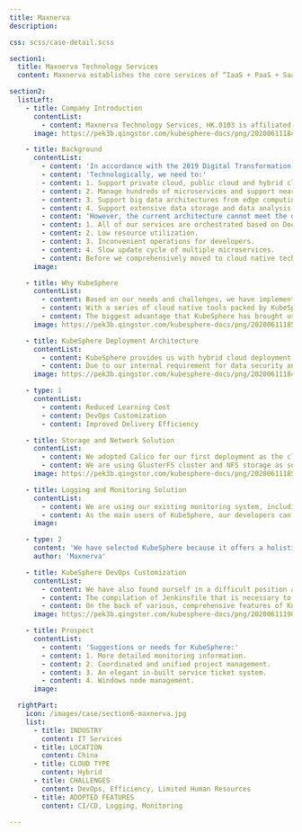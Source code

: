 ```yaml
---
title: Maxnerva
description:

css: scss/case-detail.scss

section1:
  title: Maxnerva Technology Services
  content: Maxnerva establishes the core services of “IaaS + PaaS + SaaS” to promote “Smart Manufacturing”, “Smart City”, and “Operation and Maintenance Services”. With technology services at our core, we strive to provide excellent IT services and solutions. We are also fully committed to promoting the development of IoT and Made in China 2025.

section2:
  listLeft:
    - title: Company Introduction
      contentList:
        - content: Maxnerva Technology Services, HK.0103 is affiliated and invested by Foxconn Technology Group, who is rated by Fortune Magazine as one of the 500 strongest corporations. With 20 years of IT experience in the 3C industry (Cloud, Mobile, IoT, Big Data, Intelligent, Network + Robot), Maxnerva Technology Services successfully incorporates Foxconn’s industrialization and information development with innovative technology to create an experienced and professional team.
      image: https://pek3b.qingstor.com/kubesphere-docs/png/20200611184404.png

    - title: Background
      contentList:
        - content: 'In accordance with the 2019 Digital Transformation Strategy of Foxconn (Made in China 2025, Industry 4.0), our operation team is faced with the following challenges:'
        - content: 'Technologically, we need to:'
        - content: 1. Support private cloud, public cloud and hybrid cloud.
        - content: 2. Manage hundreds of microservices and support nearly 700 old SLA services.
        - content: 3. Support big data architectures from edge computing to data analysis.
        - content: 4. Support extensive data storage and data analysis.
        - content: 'However, the current architecture cannot meet the demands above with existing issues listed below:'
        - content: 1. All of our services are orchestrated based on Docker Compose. With serious single node failures, we cannot guarantee the high availability of our services.
        - content: 2. Low resource utilization.
        - content: 3. Inconvenient operations for developers.
        - content: 4. Slow update cycle of multiple microservices.
        - content: Before we comprehensively moved to cloud native technology stacks, all of our services were based on Docker and Docker Compose with different services deployed on different hosts or clusters. In order to meet the demands and solve existing issues, we have selected Kubernetes, Prometheus and in-built cloud native tools of KubeSphere to face the challenge. The greatest benefit that these tools can offer is that we can provide our clients with a digital transformation strategy in manufacturing that features low cost and high efficiency.
      image:

    - title: Why KubeSphere
      contentList:
        - content: Based on our needs and challenges, we have implemented POC for different solutions, including Rancher, BlueKing and native Kubernetes. Ultimately, KubeSphere, an open source container platform, stands out to be our preferred choice. We have selected KubeSphere because it offers a holistic end-to-end delivery chain. It enables us to deploy Kubernetes clusters in the new environment in the most convenient way. Furthermore, it provides seamless integration with our internal system environment.
        - content: With a series of cloud native tools packed by KubeSphere, we are able to deploy new services within minutes and upgrade our business system within seconds. Developers only need to push their code, which will be automatically released to the production environment within about 10 minutes. As a result, our resource utilization has doubled and delivery efficiency has increased more than tenfold.
        - content: The biggest advantage that KubeSphere has brought us is that the release in all environments can now be operated by developers directly without the involvement of the Ops team for the whole process. This has greatly reduced our communication cost and workload. Based on KubeSphere, we have built our AIOps platform, tightly integrate with our existing system services and components.
      image: https://pek3b.qingstor.com/kubesphere-docs/png/20200611185811.png

    - title: KubeSphere Deployment Architecture
      contentList:
        - content: KubeSphere provides us with hybrid cloud deployment in multiple machine rooms, making it possible for us to build an IIOT platform. As Foxconn factories are located in countries/regions around the world, we have independent machines rooms in different areas for the deployment of our business system. This has helped us meet our business needs. As we only have one development environment, we are using tags to control resources in different areas for local programming, local storage and local deployment. This is how we work to achieve rapid application delivery.
        - content: Due to our internal requirement for data security and protection, cluster resources do not have access to external network by default. Only when the security audit server approves can they have normal access. Likewise, cluster resources also need to be approved by the audit server.
      image: https://pek3b.qingstor.com/kubesphere-docs/png/20200611184525.png

    - type: 1
      contentList:
        - content: Reduced Learning Cost
        - content: DevOps Customization
        - content: Improved Delivery Efficiency

    - title: Storage and Network Solution
      contentList:
        - content: We adopted Calico for our first deployment as the cluster network solution. In our test, we noticed high latency across nodes. This is because Calico entails specific requirements for BGP while our network deployment is too complicated to allow us to make any change. We then turned to Flannel and adjusted deployment configurations, using hostgw in the same network segment and VXLan otherwise. Ultimately, we saw a considerable improvement in network performance in the test.
        - content: We are using GlusterFS cluster and NFS storage as solutions to persistent storage for clusters. GlusterFS mainly provides persistent mounting for storage volumes while NFS is used for data backup.
      image: https://pek3b.qingstor.com/kubesphere-docs/png/20200611185626.png

    - title: Logging and Monitoring Solution
      contentList:
        - content: We are using our existing monitoring system, including Zabbix, ELK and Prometheus. This has reduced deployment costs and helped us integrate KubeSphere with our existing environment.
        - content: As the main users of KubeSphere, our developers can check internal deployment and resource information on the KubeSphere platform to monitor any abnormalities at application level. For our Ops team, they can check more detailed information on resource usage in the cluster, pre-handling any possible issues.
      image:

    - type: 2
      content: 'We have selected KubeSphere because it offers a holistic end-to-end delivery chain. It enables us to deploy Kubernetes clusters in the new environment in the most convenient way.'
      author: 'Maxnerva'

    - title: KubeSphere DevOps Customization
      contentList:
        - content: We have also found ourself in a difficult position as we use KubeSphere. The business systems developed have overwhelmed our professional Ops team. Besides, the release of new environments is highly dependent on our Ops team as they need to make preparations for them. Furthermore, the Ops team also needs to assist developers with the initial deployment of middleware and pipeline for the whole process. In short, due to limited human resources of the Ops team, we have encountered a new challenge restricting the continuous release process of our business.
        - content: The compilation of Jenkinsfile that is necessary to pipeline creation is relatively difficult for developers technologically and entails learning costs. Fortunately, as a completely open source platform, KubeSphere allows us to conduct custom development and packaging on the basis of its existing features. More specifically, we have created a new function of rapid creation, meeting the demand of our developers for DevOps projects and CI/CD pipelines in their creation or update.
        - content: On the back of various, comprehensive features of KubeSphere, we have successfully empowered our Ops team to handle enormous workload with limited human resource costs.
      image: https://pek3b.qingstor.com/kubesphere-docs/png/20200611190317.png

    - title: Prospect
      contentList:
        - content: 'Suggestions or needs for KubeSphere:'
        - content: 1. More detailed monitoring information.
        - content: 2. Coordinated and unified project management.
        - content: 3. An elegant in-built service ticket system.
        - content: 4. Windows node management.
      image:

  rightPart:
    icon: /images/case/section6-maxnerva.jpg
    list:
      - title: INDUSTRY
        content: IT Services
      - title: LOCATION
        content: China
      - title: CLOUD TYPE
        content: Hybrid
      - title: CHALLENGES
        content: DevOps, Efficiency, Limited Human Resources
      - title: ADOPTED FEATURES
        content: CI/CD, Logging, Monitoring

---
```


